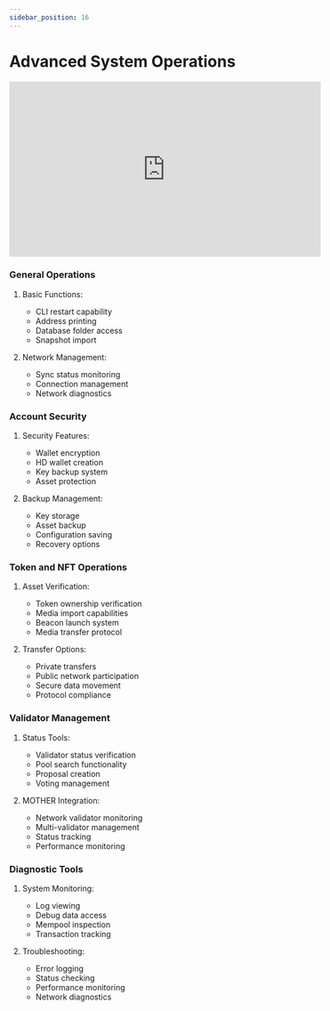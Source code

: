 ```yaml
---
sidebar_position: 16
---
```




# Advanced System Operations

<iframe width="560" height="315" src="https://www.youtube.com/embed/FpJIQSfPZEI" title="YouTube video player" frameborder="0" allow="accelerometer; autoplay; clipboard-write; encrypted-media; gyroscope; picture-in-picture; web-share; fullscreen" allowfullscreen></iframe>


### General Operations
1. Basic Functions:
   - CLI restart capability
   - Address printing
   - Database folder access
   - Snapshot import

2. Network Management:
   - Sync status monitoring
   - Connection management
   - Network diagnostics

### Account Security
1. Security Features:
   - Wallet encryption
   - HD wallet creation
   - Key backup system
   - Asset protection

2. Backup Management:
   - Key storage
   - Asset backup
   - Configuration saving
   - Recovery options

### Token and NFT Operations
1. Asset Verification:
   - Token ownership verification
   - Media import capabilities
   - Beacon launch system
   - Media transfer protocol

2. Transfer Options:
   - Private transfers
   - Public network participation
   - Secure data movement
   - Protocol compliance

### Validator Management
1. Status Tools:
   - Validator status verification
   - Pool search functionality
   - Proposal creation
   - Voting management

2. MOTHER Integration:
   - Network validator monitoring
   - Multi-validator management
   - Status tracking
   - Performance monitoring

### Diagnostic Tools
1. System Monitoring:
   - Log viewing
   - Debug data access
   - Mempool inspection
   - Transaction tracking

2. Troubleshooting:
   - Error logging
   - Status checking
   - Performance monitoring
   - Network diagnostics
